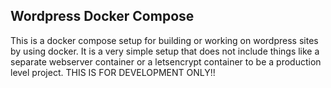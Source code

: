 ## Wordpress Docker Compose

This is a docker compose setup for building or working on wordpress sites by 
using docker. It is a very simple setup that does not include things like a
separate webserver container or a letsencrypt container to be a production level
project. THIS IS FOR DEVELOPMENT ONLY!!